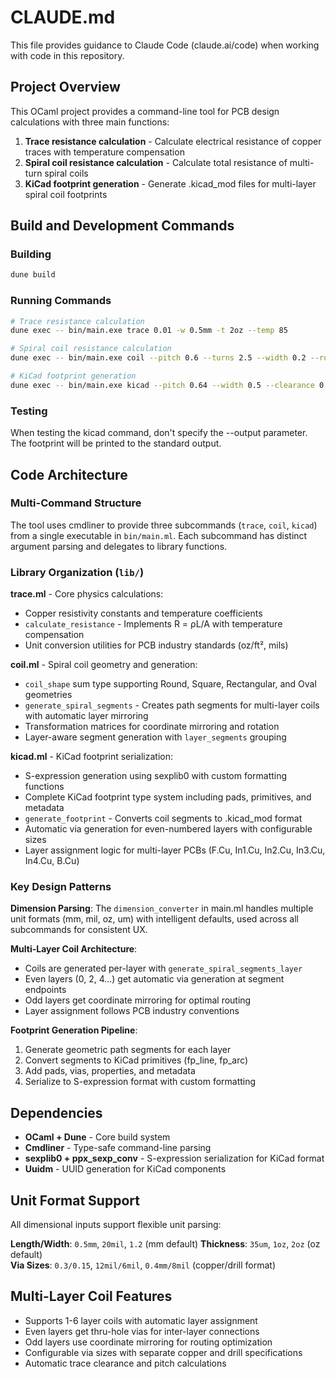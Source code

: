 # CLAUDE.md

This file provides guidance to Claude Code (claude.ai/code) when working with code in this repository.

## Project Overview

This OCaml project provides a command-line tool for PCB design calculations with three main functions:

1. **Trace resistance calculation** - Calculate electrical resistance of copper traces with temperature compensation
2. **Spiral coil resistance calculation** - Calculate total resistance of multi-turn spiral coils
3. **KiCad footprint generation** - Generate .kicad_mod files for multi-layer spiral coil footprints

## Build and Development Commands

### Building

```bash
dune build
```

### Running Commands

```bash
# Trace resistance calculation
dune exec -- bin/main.exe trace 0.01 -w 0.5mm -t 2oz --temp 85

# Spiral coil resistance calculation
dune exec -- bin/main.exe coil --pitch 0.6 --turns 2.5 --width 0.2 --round 6

# KiCad footprint generation
dune exec -- bin/main.exe kicad --pitch 0.64 --width 0.5 --clearance 0.14 --turns 5 --layers 3 --oval 13.9x6.22 --via-size 0.3/0.15 --output coil.kicad_mod
```

### Testing

When testing the kicad command, don't specify the --output parameter. The footprint will be printed to the standard output.

## Code Architecture

### Multi-Command Structure

The tool uses cmdliner to provide three subcommands (`trace`, `coil`, `kicad`) from a single executable in `bin/main.ml`. Each subcommand has distinct argument parsing and delegates to library functions.

### Library Organization (`lib/`)

**trace.ml** - Core physics calculations:

- Copper resistivity constants and temperature coefficients
- `calculate_resistance` - Implements R = ρL/A with temperature compensation
- Unit conversion utilities for PCB industry standards (oz/ft², mils)

**coil.ml** - Spiral coil geometry and generation:

- `coil_shape` sum type supporting Round, Square, Rectangular, and Oval geometries
- `generate_spiral_segments` - Creates path segments for multi-layer coils with automatic layer mirroring
- Transformation matrices for coordinate mirroring and rotation
- Layer-aware segment generation with `layer_segments` grouping

**kicad.ml** - KiCad footprint serialization:

- S-expression generation using sexplib0 with custom formatting functions
- Complete KiCad footprint type system including pads, primitives, and metadata
- `generate_footprint` - Converts coil segments to .kicad_mod format
- Automatic via generation for even-numbered layers with configurable sizes
- Layer assignment logic for multi-layer PCBs (F.Cu, In1.Cu, In2.Cu, In3.Cu, In4.Cu, B.Cu)

### Key Design Patterns

**Dimension Parsing**: The `dimension_converter` in main.ml handles multiple unit formats (mm, mil, oz, um) with intelligent defaults, used across all subcommands for consistent UX.

**Multi-Layer Coil Architecture**:

- Coils are generated per-layer with `generate_spiral_segments_layer`
- Even layers (0, 2, 4...) get automatic via generation at segment endpoints
- Odd layers get coordinate mirroring for optimal routing
- Layer assignment follows PCB industry conventions

**Footprint Generation Pipeline**:

1. Generate geometric path segments for each layer
2. Convert segments to KiCad primitives (fp_line, fp_arc)
3. Add pads, vias, properties, and metadata
4. Serialize to S-expression format with custom formatting

## Dependencies

- **OCaml + Dune** - Core build system
- **Cmdliner** - Type-safe command-line parsing
- **sexplib0 + ppx_sexp_conv** - S-expression serialization for KiCad format
- **Uuidm** - UUID generation for KiCad components

## Unit Format Support

All dimensional inputs support flexible unit parsing:

**Length/Width**: `0.5mm`, `20mil`, `1.2` (mm default)
**Thickness**: `35um`, `1oz`, `2oz` (oz default)  
**Via Sizes**: `0.3/0.15`, `12mil/6mil`, `0.4mm/8mil` (copper/drill format)

## Multi-Layer Coil Features

- Supports 1-6 layer coils with automatic layer assignment
- Even layers get thru-hole vias for inter-layer connections
- Odd layers use coordinate mirroring for routing optimization
- Configurable via sizes with separate copper and drill specifications
- Automatic trace clearance and pitch calculations

